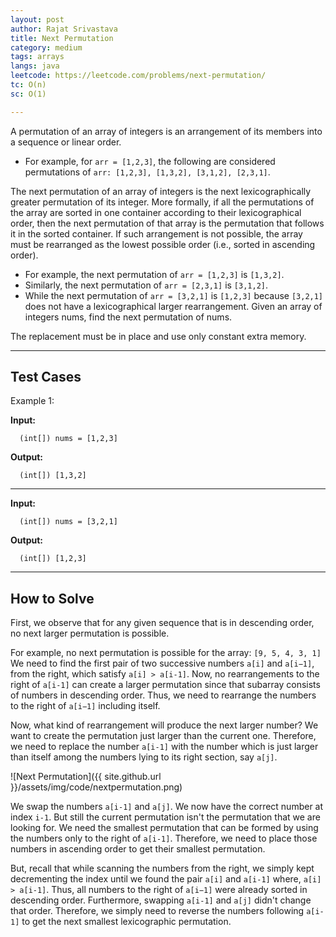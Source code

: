 ```yaml
---
layout: post
author: Rajat Srivastava
title: Next Permutation
category: medium
tags: arrays
langs: java
leetcode: https://leetcode.com/problems/next-permutation/
tc: O(n)
sc: O(1)

---
```


A permutation of an array of integers is an arrangement of its members into a sequence or linear order.
- For example, for `arr = [1,2,3]`, the following are considered permutations of `arr: [1,2,3], [1,3,2], [3,1,2], [2,3,1]`.

The next permutation of an array of integers is the next lexicographically greater permutation of its integer. More formally, if all the permutations of the array are sorted in one container according to their lexicographical order, then the next permutation of that array is the permutation that follows it in the sorted container. If such arrangement is not possible, the array must be rearranged as the lowest possible order (i.e., sorted in ascending order).
- For example, the next permutation of `arr = [1,2,3]` is `[1,3,2]`.
- Similarly, the next permutation of `arr = [2,3,1]` is `[3,1,2]`.
- While the next permutation of `arr = [3,2,1]` is `[1,2,3]` because `[3,2,1]` does not have a lexicographical larger rearrangement.
Given an array of integers nums, find the next permutation of nums.

The replacement must be in place and use only constant extra memory.

---
## Test Cases

Example 1:

**Input:**

      (int[]) nums = [1,2,3]

**Output:**

      (int[]) [1,3,2]

---

**Input:**

      (int[]) nums = [3,2,1]

**Output:**

      (int[]) [1,2,3]

---

## How to Solve

First, we observe that for any given sequence that is in descending order, no next larger permutation is possible. 

For example, no next permutation is possible for the array: `[9, 5, 4, 3, 1]`
We need to find the first pair of two successive numbers `a[i]` and `a[i−1]`, from the right, which satisfy `a[i] > a[i-1]`. 
Now, no rearrangements to the right of `a[i-1]` can create a larger permutation since that subarray consists of numbers in descending order. 
Thus, we need to rearrange the numbers to the right of `a[i−1]` including itself.

Now, what kind of rearrangement will produce the next larger number? 
We want to create the permutation just larger than the current one. 
Therefore, we need to replace the number `a[i-1]` with the number which is just larger than itself among the numbers lying to its right section, say `a[j]`.

![Next Permutation]({{ site.github.url }}/assets/img/code/nextpermutation.png)

We swap the numbers `a[i-1]` and `a[j]`. We now have the correct number at index `i-1`. 
But still the current permutation isn't the permutation that we are looking for. 
We need the smallest permutation that can be formed by using the numbers only to the right of `a[i-1]`. 
Therefore, we need to place those numbers in ascending order to get their smallest permutation.

But, recall that while scanning the numbers from the right, we simply kept decrementing the index until we found the pair `a[i]` and `a[i-1]` where, `a[i] > a[i-1]`. 
Thus, all numbers to the right of `a[i−1]` were already sorted in descending order. 
Furthermore, swapping `a[i-1]` and `a[j]` didn't change that order. 
Therefore, we simply need to reverse the numbers following `a[i-1]` to get the next smallest lexicographic permutation.